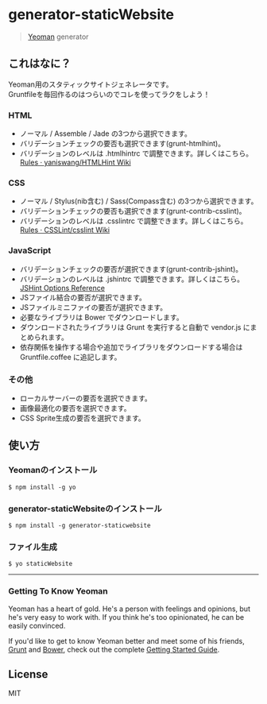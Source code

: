 # generator-staticWebsite

> [Yeoman](http://yeoman.io) generator

## これはなに？

Yeoman用のスタティックサイトジェネレータです。  
Gruntfileを毎回作るのはつらいのでコレを使ってラクをしよう！

### HTML

- ノーマル / Assemble / Jade の3つから選択できます。
- バリデーションチェックの要否も選択できます(grunt-htmlhint)。
- バリデーションのレベルは .htmlhintrc で調整できます。詳しくはこちら。[Rules · yaniswang/HTMLHint Wiki](https://github.com/yaniswang/HTMLHint/wiki/Rules)

### CSS

- ノーマル / Stylus(nib含む) / Sass(Compass含む) の3つから選択できます。
- バリデーションチェックの要否も選択できます(grunt-contrib-csslint)。
- バリデーションのレベルは .csslintrc で調整できます。詳しくはこちら。[Rules · CSSLint/csslint Wiki](https://github.com/CSSLint/csslint/wiki/Rules)

### JavaScript

- バリデーションチェックの要否が選択できます(grunt-contrib-jshint)。
- バリデーションのレベルは .jshintrc で調整できます。詳しくはこちら。[JSHint Options Reference](http://www.jshint.com/docs/options/)
- JSファイル結合の要否が選択できます。
- JSファイルミニファイの要否が選択できます。
- 必要なライブラリは Bower でダウンロードします。
- ダウンロードされたライブラリは Grunt を実行すると自動で vendor.js にまとめられます。
- 依存関係を操作する場合や追加でライブラリをダウンロードする場合は Gruntfile.coffee に追記します。

### その他

- ローカルサーバーの要否を選択できます。
- 画像最適化の要否を選択できます。
- CSS Sprite生成の要否を選択できます。

## 使い方

### Yeomanのインストール

```
$ npm install -g yo
```

###  generator-staticWebsiteのインストール

```
$ npm install -g generator-staticwebsite
```

### ファイル生成

```
$ yo staticWebsite
```

-----

### Getting To Know Yeoman

Yeoman has a heart of gold. He's a person with feelings and opinions, but he's very easy to work with. If you think he's too opinionated, he can be easily convinced.

If you'd like to get to know Yeoman better and meet some of his friends, [Grunt](http://gruntjs.com) and [Bower](http://bower.io), check out the complete [Getting Started Guide](https://github.com/yeoman/yeoman/wiki/Getting-Started).


## License

MIT
